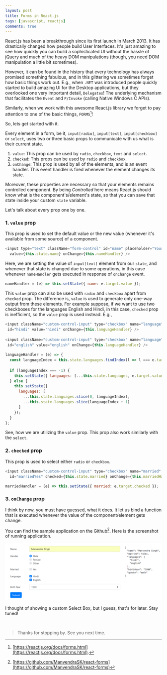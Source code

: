 ```yaml
---
layout: post
title: Forms in React.js
tags: [javascript, reactjs]
comments: true
---
```


React.js has been a breakthrough since its first launch in March 2013. It has drastically changed how people build User Interfaces. It's just amazing to see how quickly you can build a sophisticated UI without the hassle of jQuery and much of the heavy DOM manipulations (though, you need DOM manipulation a little bit sometimes).

However, it can be found in the history that every technology has always promised something fabulous, and in this glittering we sometimes forget how basic things work out. E.g., when `.NET` was introduced people quickly started to build amazing UI for the Desktop applications, but they overlooked one very important detail, `Delegates`! The underlying mechanism that facilitates the `Event` and `P/Invoke` (calling Native Windows C APIs).

Similarly, when we work with this awesome React.js library we forget to pay attention to one of the basic things, `FORMS`[^1]!

So, lets get started with it.

Every element in a form, be it, `input[radio]`, `input[text]`, `input[checkbox]` or `select`, uses two or three basic props to communicate with us what is their current state.

1. `value`: This prop can be used by `radio`, `checkbox`, `text` and `select`.
2. `checked`: This props can be used by `radio` and `checkbox`.
3. `onChange`: This prop is used by all of the elements, and is an event handler. This event handler is fired whenever the element changes its state.

Moreover, these properties are necessary so that your elements remains controlled component. By being *Controlled* here means React.js should know what is the component's/element's state, so that you can save that state inside your custom `state` variable.

Let's talk about every prop one by one.

### 1. `value` prop

This prop is used to set the default value or the new value (whenever it's available from some source) of a component.

~~~js
<input type="text" className="form-control" id="name" placeholder="Your name"
  value={this.state.name} onChange={this.nameHandler} />
~~~

Here, we are setting the value of `input[text]` element from our `state`, and whenever that state is changed due to some operations, in this case whenever `nameHandler` gets executed in response of `onChange` event.

~~~js
nameHandler = (e) => this.setState({ name: e.target.value });
~~~

This `value` prop can also be used with `radio` and `checkbox` apart from `checked` prop. The difference is, `value` is used to generate only one-way output from these elements. For example suppose, if we want to use two checkboxes for the languages English and Hindi, in this case, `checked` prop is inefficient, so the `value` prop is used instead. E.g.,

~~~js
<input className="custom-control-input" type="checkbox" name="language"
 id="hindi" value="hindi" onChange={this.languageHandler} />

<input className="custom-control-input" type="checkbox" name="language"
 id="english" value="english" onChange={this.languageHandler} />
~~~

~~~js
languageHandler = (e) => {
  const languageIndex = this.state.languages.findIndex(l => l === e.target.value);

  if (languageIndex === -1) {
    this.setState({ languages: [...this.state.languages, e.target.value] });
  } else {
    this.setState({
      languages: [
        ...this.state.languages.slice(0, languageIndex),
        ...this.state.languages.slice(languageIndex + 1)
      ]
    });
  }
};
~~~

See, how we are utilizing the `value` prop. This prop also work similarly with the `select`.


### 2. `checked` prop

This prop is used to select either `radio` or `checkbox`.

~~~js
<input className="custom-control-input" type="checkbox" name="married"
  id="marriedYes" checked={this.state.married} onChange={this.marriedHandler} />
~~~

~~~js
marriedHandler = (e) => this.setState({ married: e.target.checked });
~~~


### 3. `onChange` prop

I think by now, you must have guessed, what it does. It let us bind a function that is executed whenever the value of the component/element gets change.


You can find the sample application on the Github[^2]. Here is the screenshot of running application.

![Application Form](/assets/img/forms-in-reactjs/application-form.png)

I thought of showing a custom Select Box, but I guess, that's for later. Stay tuned!

&nbsp;

>Thanks for stopping by. See you next time.

[^1]: [https://reactjs.org/docs/forms.html](https://reactjs.org/docs/forms.html).
[^2]: [https://github.com/ManvendraSK/react-forms](https://github.com/ManvendraSK/react-forms)

